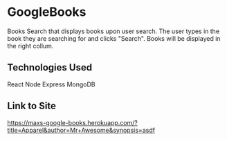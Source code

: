 # GoogleBooks

Books Search that displays books upon user search. The user types in the book they are searching for and clicks "Search". Books will be displayed in the right collum.

## Technologies Used
React
Node
Express
MongoDB

## Link to Site
https://maxs-google-books.herokuapp.com/?title=Apparel&author=Mr+Awesome&synopsis=asdf
